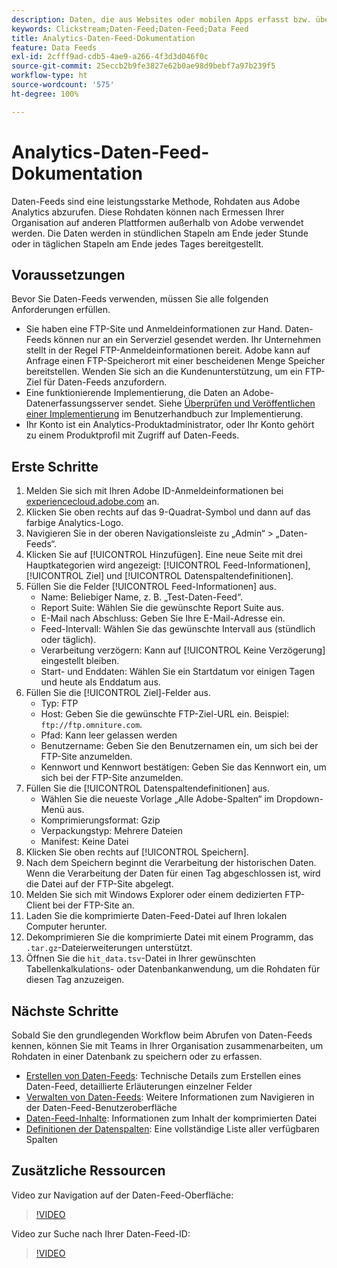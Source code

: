```yaml
---
description: Daten, die aus Websites oder mobilen Apps erfasst bzw. über Web-Service-APIs oder Datenquellen hochgeladen werden, werden im Adobe Data Warehouse verarbeitet und gespeichert. Diese Clickstream-Rohdaten bilden die Grundlage für den Datensatz, der von Adobe Analytics genutzt wird.
keywords: Clickstream;Daten-Feed;Daten-Feed;Data Feed
title: Analytics-Daten-Feed-Dokumentation
feature: Data Feeds
exl-id: 2cfff9ad-cdb5-4ae9-a266-4f3d3d046f0c
source-git-commit: 25eccb2b9fe3827e62b0ae98d9bebf7a97b239f5
workflow-type: ht
source-wordcount: '575'
ht-degree: 100%

---
```


# Analytics-Daten-Feed-Dokumentation

Daten-Feeds sind eine leistungsstarke Methode, Rohdaten aus Adobe Analytics abzurufen. Diese Rohdaten können nach Ermessen Ihrer Organisation auf anderen Plattformen außerhalb von Adobe verwendet werden. Die Daten werden in stündlichen Stapeln am Ende jeder Stunde oder in täglichen Stapeln am Ende jedes Tages bereitgestellt.

## Voraussetzungen

Bevor Sie Daten-Feeds verwenden, müssen Sie alle folgenden Anforderungen erfüllen.

* Sie haben eine FTP-Site und Anmeldeinformationen zur Hand. Daten-Feeds können nur an ein Serverziel gesendet werden. Ihr Unternehmen stellt in der Regel FTP-Anmeldeinformationen bereit. Adobe kann auf Anfrage einen FTP-Speicherort mit einer bescheidenen Menge Speicher bereitstellen. Wenden Sie sich an die Kundenunterstützung, um ein FTP-Ziel für Daten-Feeds anzufordern.
* Eine funktionierende Implementierung, die Daten an Adobe-Datenerfassungsserver sendet. Siehe [Überprüfen und Veröffentlichen einer Implementierung](/help/implement/launch/validate-publish-prod.md) im Benutzerhandbuch zur Implementierung.
* Ihr Konto ist ein Analytics-Produktadministrator, oder Ihr Konto gehört zu einem Produktprofil mit Zugriff auf Daten-Feeds.

## Erste Schritte

1. Melden Sie sich mit Ihren Adobe ID-Anmeldeinformationen bei [experiencecloud.adobe.com](https://experiencecloud.adobe.com) an.
2. Klicken Sie oben rechts auf das 9-Quadrat-Symbol und dann auf das farbige Analytics-Logo.
3. Navigieren Sie in der oberen Navigationsleiste zu „Admin“ > „Daten-Feeds“.
4. Klicken Sie auf [!UICONTROL Hinzufügen]. Eine neue Seite mit drei Hauptkategorien wird angezeigt: [!UICONTROL Feed-Informationen], [!UICONTROL Ziel] und [!UICONTROL Datenspaltendefinitionen].
5. Füllen Sie die Felder [!UICONTROL Feed-Informationen] aus.
   * Name: Beliebiger Name, z. B. „Test-Daten-Feed“.
   * Report Suite: Wählen Sie die gewünschte Report Suite aus.
   * E-Mail nach Abschluss: Geben Sie Ihre E-Mail-Adresse ein.
   * Feed-Intervall: Wählen Sie das gewünschte Intervall aus (stündlich oder täglich).
   * Verarbeitung verzögern: Kann auf [!UICONTROL Keine Verzögerung] eingestellt bleiben.
   * Start- und Enddaten: Wählen Sie ein Startdatum vor einigen Tagen und heute als Enddatum aus.
6. Füllen Sie die [!UICONTROL Ziel]-Felder aus.
   * Typ: FTP
   * Host: Geben Sie die gewünschte FTP-Ziel-URL ein. Beispiel: `ftp://ftp.omniture.com`.
   * Pfad: Kann leer gelassen werden
   * Benutzername: Geben Sie den Benutzernamen ein, um sich bei der FTP-Site anzumelden.
   * Kennwort und Kennwort bestätigen: Geben Sie das Kennwort ein, um sich bei der FTP-Site anzumelden.
7. Füllen Sie die [!UICONTROL Datenspaltendefinitionen] aus.
   * Wählen Sie die neueste Vorlage „Alle Adobe-Spalten“ im Dropdown-Menü aus.
   * Komprimierungsformat: Gzip
   * Verpackungstyp: Mehrere Dateien
   * Manifest: Keine Datei
8. Klicken Sie oben rechts auf [!UICONTROL Speichern].
9. Nach dem Speichern beginnt die Verarbeitung der historischen Daten. Wenn die Verarbeitung der Daten für einen Tag abgeschlossen ist, wird die Datei auf der FTP-Site abgelegt.
10. Melden Sie sich mit Windows Explorer oder einem dedizierten FTP-Client bei der FTP-Site an.
11. Laden Sie die komprimierte Daten-Feed-Datei auf Ihren lokalen Computer herunter.
12. Dekomprimieren Sie die komprimierte Datei mit einem Programm, das `.tar.gz`-Dateierweiterungen unterstützt.
13. Öffnen Sie die `hit_data.tsv`-Datei in Ihrer gewünschten Tabellenkalkulations- oder Datenbankanwendung, um die Rohdaten für diesen Tag anzuzeigen.

## Nächste Schritte

Sobald Sie den grundlegenden Workflow beim Abrufen von Daten-Feeds kennen, können Sie mit Teams in Ihrer Organisation zusammenarbeiten, um Rohdaten in einer Datenbank zu speichern oder zu erfassen.

* [Erstellen von Daten-Feeds](create-feed.md): Technische Details zum Erstellen eines Daten-Feed, detaillierte Erläuterungen einzelner Felder
* [Verwalten von Daten-Feeds](df-manage-feeds.md): Weitere Informationen zum Navigieren in der Daten-Feed-Benutzeroberfläche
* [Daten-Feed-Inhalte](c-df-contents/datafeeds-contents.md): Informationen zum Inhalt der komprimierten Datei
* [Definitionen der Datenspalten](c-df-contents/datafeeds-reference.md): Eine vollständige Liste aller verfügbaren Spalten

## Zusätzliche Ressourcen

Video zur Navigation auf der Daten-Feed-Oberfläche:

>[!VIDEO](https://video.tv.adobe.com/v/25452/?quality=12)

Video zur Suche nach Ihrer Daten-Feed-ID:

>[!VIDEO](https://video.tv.adobe.com/v/335747/?quality=12)
